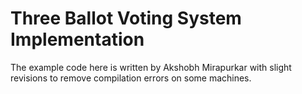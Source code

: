 # Three Ballot Voting System Implementation

The example code here is written by Akshobh Mirapurkar with slight revisions to remove compilation errors on some machines.